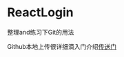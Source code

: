 # ReactLogin
整理and练习下Git的用法


Github本地上传很详细滴入门介绍[传送门](https://www.cnblogs.com/specter45/p/github.html)
